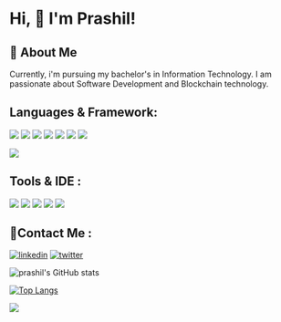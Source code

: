 
# Hi, 👋  I'm Prashil!


## 🚀 About Me
Currently, i'm pursuing my bachelor's in Information Technology. I am passionate about Software Development and Blockchain technology.


## Languages & Framework:
![](https://img.shields.io/badge/C-00599C?style=for-the-badge&logo=c&logoColor=white)
![](https://img.shields.io/badge/C%2B%2B-00599C?style=for-the-badge&logo=c%2B%2B&logoColor=white)
![](https://img.shields.io/badge/Python-FFD43B?style=for-the-badge&logo=python&logoColor=darkgreen)
![](https://img.shields.io/badge/HTML5-E34F26?style=for-the-badge&logo=html5&logoColor=white)
![](https://img.shields.io/badge/CSS3-1572B6?style=for-the-badge&logo=css3&logoColor=white)
![](https://img.shields.io/badge/JavaScript-323330?style=for-the-badge&logo=javascript&logoColor=F7DF1E)
![](https://img.shields.io/badge/TypeScript-007ACC?style=for-the-badge&logo=typescript&logoColor=white)

![](https://img.shields.io/badge/Bootstrap-563D7C?style=for-the-badge&logo=bootstrap&logoColor=white)

## Tools & IDE :
![](https://img.shields.io/badge/Visual_Studio_Code-0078D4?style=for-the-badge&logo=visual%20studio%20code&logoColor=white)
![](https://img.shields.io/badge/Notepad++-90E59A.svg?style=for-the-badge&logo=notepad%2B%2B&logoColor=black)
![](https://img.shields.io/badge/Colab-F9AB00?style=for-the-badge&logo=googlecolab&color=525252)
![](https://img.shields.io/badge/Arduino_IDE-00979D?style=for-the-badge&logo=arduino&logoColor=white)
![](https://img.shields.io/badge/netbeans-1B6AC6?style=for-the-badge&logo=apachenetbeanside&logoColor=white)
	


## 📱Contact Me :
[![linkedin](https://img.shields.io/badge/linkedin-0A66C2?style=for-the-badge&logo=linkedin&logoColor=white)](https://www.linkedin.com/in/prashil-vaishnani-65b343194)
[![twitter](https://img.shields.io/badge/twitter-1DA1F2?style=for-the-badge&logo=twitter&logoColor=white)](https://twitter.com/prashildV)


![prashil's GitHub stats](https://github-readme-stats.vercel.app/api?username=prashil-vaishnani&theme=dark&show_icons=true)

[![Top Langs](https://github-readme-stats.vercel.app/api/top-langs/?username=prashil-vaishnani&layout=compact)](https://github.com/prashil-vaishnani)


![](https://komarev.com/ghpvc/?username=prashil-vaishnani&style=flat-square)


